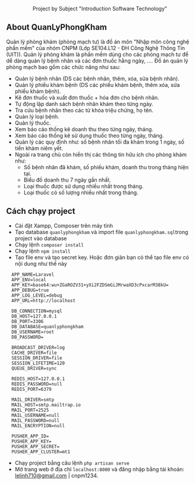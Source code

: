 <p align="center">
Project by Subject "Introduction Software Technology"
</p>

## About QuanLyPhongKham

Quản lý phòng khám (phòng mạch tư) là đồ án môn "Nhập môn công nghệ phần mềm" của nhóm CNPM (Lớp SE104.L12 - ĐH Công Nghệ Thông Tin (UIT)). Quản lý phòng khám là phần mềm dùng cho các phòng mạch tư để dể dàng quản lý bệnh nhân và các đơn thuốc hằng ngày, .... Đồ án quản lý phòng mạch bao gồm các chức năng như sau:

- Quản lý bệnh nhân (DS các bệnh nhân, thêm, xóa, sửa bệnh nhân).
- Quản lý phiếu khám bệnh (DS các phiếu khám bệnh, thêm xóa, sửa phiếu khám bệnh).
- Kê đơn thuốc và xuất đơn thuốc + hóa đơn cho bệnh nhân.
- Tự động lập danh sách bệnh nhân khám theo từng ngày.
- Tra cứu bệnh nhân theo các từ khóa triệu chứng, họ tên.
- Quản lý loại bệnh.
- Quản lý thuốc.
- Xem báo cáo thống kê doanh thu theo từng ngày, tháng.
- Xem báo cáo thống kê sử dụng thuốc theo từng ngày, tháng.
- Quản lý các quy định như: số bệnh nhân tối đa khám trong 1 ngày, số tiền khám niêm yết.
- Ngoài ra trang chủ còn hiển thị các thông tin hữu ích cho phòng khám như:
  - Số bệnh nhân đã khám, số phiếu khám, doanh thu trong tháng hiện tại.
  - Biểu đồ doanh thu 7 ngày gần nhất.
  - Loại thuốc được sử dụng nhiều nhất trong tháng.
  - Loại thuốc có số lượng nhiều nhất trong tháng.
## Cách chạy project
- Cài đặt Xampp, Composer trên máy tính
- Tạo database ```quanlyphongkham``` và import file ```quanlyphongkham.sql```trong project vào database
- Chạy lệnh ```composer install```
- Chạy lệnh ```npm install```
- Tạo file env và tạo secret key. Hoặc đơn giản bạn có thể tạo file env có nội dung như thế này 
```
  APP_NAME=Laravel
  APP_ENV=local
  APP_KEY=base64:wu+ZGaROZV31+yXi2FZDSmGiJMrwaXD3cPxcarM38kU=
  APP_DEBUG=true
  APP_LOG_LEVEL=debug
  APP_URL=http://localhost

  DB_CONNECTION=mysql
  DB_HOST=127.0.0.1
  DB_PORT=3306
  DB_DATABASE=quanlyphongkham
  DB_USERNAME=root
  DB_PASSWORD=

  BROADCAST_DRIVER=log
  CACHE_DRIVER=file
  SESSION_DRIVER=file
  SESSION_LIFETIME=120
  QUEUE_DRIVER=sync

  REDIS_HOST=127.0.0.1
  REDIS_PASSWORD=null
  REDIS_PORT=6379

  MAIL_DRIVER=smtp
  MAIL_HOST=smtp.mailtrap.io
  MAIL_PORT=2525
  MAIL_USERNAME=null
  MAIL_PASSWORD=null
  MAIL_ENCRYPTION=null

  PUSHER_APP_ID=
  PUSHER_APP_KEY=
  PUSHER_APP_SECRET=
  PUSHER_APP_CLUSTER=mt1

```
- Chạy project bằng câu lệnh ```php artisan serve```
- Mở trang web ở địa chỉ ```localhost:8000``` và đăng nhập bằng tài khoản: lelinh710@gmail.com | cnpm1234.
